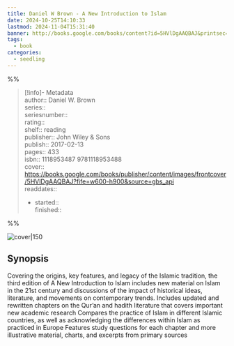 ```yaml
---
title: Daniel W Brown - A New Introduction to Islam
date: 2024-10-25T14:10:33
lastmod: 2024-11-04T15:31:40
banner: http://books.google.com/books/content?id=5HVlDgAAQBAJ&printsec=frontcover&img=1&zoom=1&edge=curl&source=gbs_api
tags:
  - book
categories:
  - seedling
---
```

  
%%  
  
> [!info]- Metadata  
> author:: Daniel W. Brown  
> series::   
> seriesnumber::   
> rating::   
> shelf:: reading  
> publisher:: John Wiley & Sons  
> publish:: 2017-02-13  
> pages:: 433  
> isbn:: 1118953487 9781118953488  
> cover:: https://books.google.com/books/publisher/content/images/frontcover/5HVlDgAAQBAJ?fife=w600-h900&source=gbs_api  
> readdates::  
> - started::   
>   finished::   
  
%%  
  
![cover|150](http://books.google.com/books/content?id=5HVlDgAAQBAJ&printsec=frontcover&img=1&zoom=1&edge=curl&source=gbs_api)  
  
## Synopsis  
  
Covering the origins, key features, and legacy of the Islamic tradition, the third edition of A New Introduction to Islam includes new material on Islam in the 21st century and discussions of the impact of historical ideas, literature, and movements on contemporary trends. Includes updated and rewritten chapters on the Qur’an and hadith literature that covers important new academic research Compares the practice of Islam in different Islamic countries, as well as acknowledging the differences within Islam as practiced in Europe Features study questions for each chapter and more illustrative material, charts, and excerpts from primary sources  
